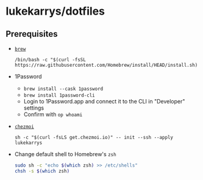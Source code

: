 # lukekarrys/dotfiles

## Prerequisites

- [`brew`](https://brew.sh)
    ```
    /bin/bash -c "$(curl -fsSL https://raw.githubusercontent.com/Homebrew/install/HEAD/install.sh)"
    ```

- 1Password
    - `brew install --cask 1password`
    - `brew install 1password-cli`
    - Login to 1Password.app and connect it to the CLI in "Developer" settings
    - Confirm with `op whoami`

- [`chezmoi`](https://www.chezmoi.io/install/#one-line-package-install)
    ```
    sh -c "$(curl -fsLS get.chezmoi.io)" -- init --ssh --apply lukekarrys
    ```

- Change default shell to Homebrew's `zsh`
    ```sh
    sudo sh -c "echo $(which zsh) >> /etc/shells"
    chsh -s $(which zsh)
    ```
